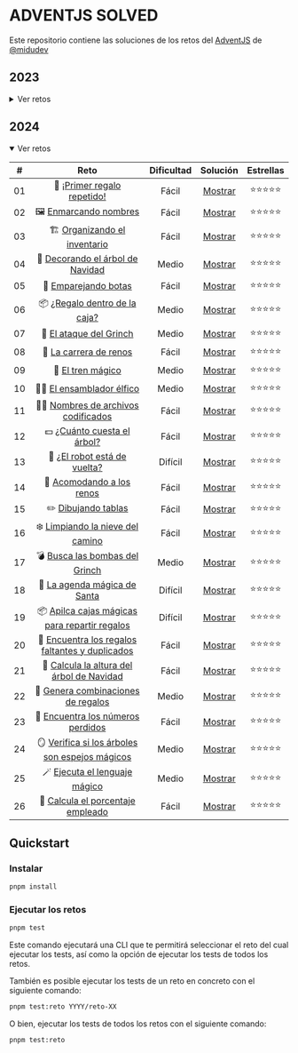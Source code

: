 # ADVENTJS SOLVED

Este repositorio contiene las soluciones de los retos del [AdventJS](https://adventjs.dev) de [@midudev](https://twitter.com/midudev)

## 2023

<details>

<summary>Ver retos</summary>

|  #  |                             Reto                             | Dificultad |              Solución               | Puntiación |
| :-: | :----------------------------------------------------------: | :--------: | :---------------------------------: | :--------: |
| 01  |    🎁 [¡Primer regalo repetido!](2023/reto-01/README.md)     |   Fácil    | [Mostrar](2023/reto-01/solution.ts) |    260     |
| 02  |  🏭️ [Ponemos en marcha la fábrica](2023/reto-02/README.md)  |   Fácil    | [Mostrar](2023/reto-02/solution.ts) |    280     |
| 03  |        😏 [El elfo travieso](2023/reto-03/README.md)         |   Fácil    | [Mostrar](2023/reto-03/solution.ts) |    260     |
| 04  | 😵‍💫 [Dale la vuelta a los paréntesis](2023/reto-04/README.md) |   Medio    | [Mostrar](2023/reto-04/solution.ts) |    280     |
| 05  |     🛷 [El CyberTruck de Santa](2023/reto-05/README.md)      |   Medio    | [Mostrar](2023/reto-05/solution.ts) |    160     |
| 06  |       🦌 [Los renos a prueba](2023/reto-06/README.md)        |   Fácil    | [Mostrar](2023/reto-06/solution.ts) |    290     |
| 07  |        📦️ [Las cajas en 3D](2023/reto-07/README.md)         |   Fácil    | [Mostrar](2023/reto-07/solution.ts) |    290     |
| 08  |      🏬 [Ordenando el almacén](2023/reto-08/README.md)       |   Medio    | [Mostrar](2023/reto-08/solution.ts) |    270     |
| 09  |        🚦 [Alterna las luces](2023/reto-09/README.md)        |   Fácil    | [Mostrar](2023/reto-09/solution.ts) |    370     |
| 10  | 🎄 [Crea tu propio árbol de navidad](2023/reto-10/README.md) |   Fácil    | [Mostrar](2023/reto-10/solution.ts) |    170     |
| 11  |      📖 [Los elfos estudiosos](2023/reto-11/README.md)       |   Medio    | [Mostrar](2023/reto-11/solution.ts) |    130     |
| 12  |      📷 [¿Es una copia válida?](2023/reto-12/README.md)      |   Medio    | [Mostrar](2023/reto-12/solution.ts) |    180     |
| 13  |      ⌚️ [Calculando el tiempo](2023/reto-13/README.md)       |   Fácil    | [Mostrar](2023/reto-13/solution.ts) |     80     |
| 14  |         🚨 [Evita la alarma](2023/reto-14/README.md)         |   Medio    | [Mostrar](2023/reto-14/solution.ts) |    290     |
| 15  |         ↔️ [Robot autónomo](2023/reto-15/README.md)          |   Medio    | [Mostrar](2023/reto-15/solution.ts) |     25     |
| 16  |      ❌ [Despligue en viernes](2023/reto-16/README.md)       |   Fácil    | [Mostrar](2023/reto-16/solution.ts) |     25     |
| 17  |     🛷 [Optimizando el alquiler](2023/reto-17/README.md)     |   Medio    | [Mostrar](2023/reto-17/solution.ts) |    160     |

</details>

## 2024

<details open>

<summary>Ver retos</summary>

|  #  |                                   Reto                                    | Dificultad |              Solución               | Estrellas  |
| :-: | :-----------------------------------------------------------------------: | :--------: | :---------------------------------: | :--------: |
| 01  |           🎁 [¡Primer regalo repetido!](2024/reto-01/README.md)           |   Fácil    | [Mostrar](2024/reto-01/solution.ts) | ⭐⭐⭐⭐⭐ |
| 02  |              🖼️ [Enmarcando nombres](2024/reto-02/README.md)              |   Fácil    | [Mostrar](2024/reto-02/solution.ts) | ⭐⭐⭐⭐⭐ |
| 03  |          🏗️ [Organizando el inventario](2024/reto-03/README.md)           |   Fácil    | [Mostrar](2024/reto-03/solution.ts) | ⭐⭐⭐⭐⭐ |
| 04  |        🎄 [Decorando el árbol de Navidad](2024/reto-04/README.md)         |   Medio    | [Mostrar](2024/reto-04/solution.ts) | ⭐⭐⭐⭐⭐ |
| 05  |              👞 [Emparejando botas](2024/reto-05/README.md)               |   Fácil    | [Mostrar](2024/reto-05/solution.ts) | ⭐⭐⭐⭐⭐ |
| 06  |         📦️ [¿Regalo dentro de la caja?](2024/reto-06/README.md)          |   Medio    | [Mostrar](2024/reto-06/solution.ts) | ⭐⭐⭐⭐⭐ |
| 07  |             👹 [El ataque del Grinch](2024/reto-07/README.md)             |   Medio    | [Mostrar](2024/reto-07/solution.ts) | ⭐⭐⭐⭐⭐ |
| 08  |             🦌 [La carrera de renos](2024/reto-08/README.md)              |   Fácil    | [Mostrar](2024/reto-08/solution.ts) | ⭐⭐⭐⭐⭐ |
| 09  |                🚂 [El tren mágico](2024/reto-09/README.md)                |   Medio    | [Mostrar](2024/reto-09/solution.ts) | ⭐⭐⭐⭐⭐ |
| 10  |            🧑‍💻 [El ensamblador élfico](2024/reto-10/README.md)             |   Medio    | [Mostrar](2024/reto-10/solution.ts) | ⭐⭐⭐⭐⭐ |
| 11  |       🏴‍☠️ [Nombres de archivos codificados](2024/reto-11/README.md)        |   Fácil    | [Mostrar](2024/reto-11/solution.ts) | ⭐⭐⭐⭐⭐ |
| 12  |           💵 [¿Cuánto cuesta el árbol?](2024/reto-12/README.md)           |   Fácil    | [Mostrar](2024/reto-12/solution.ts) | ⭐⭐⭐⭐⭐ |
| 13  |          🤖 [¿El robot está de vuelta?](2024/reto-13/README.md)           |  Difícil   | [Mostrar](2024/reto-13/solution.ts) | ⭐⭐⭐⭐⭐ |
| 14  |            🦌 [Acomodando a los renos](2024/reto-14/README.md)            |   Fácil    | [Mostrar](2024/reto-14/solution.ts) | ⭐⭐⭐⭐⭐ |
| 15  |               ✏️ [Dibujando tablas](2024/reto-15/README.md)               |   Fácil    | [Mostrar](2024/reto-15/solution.ts) | ⭐⭐⭐⭐⭐ |
| 16  |        ❄️ [Limpiando la nieve del camino](2024/reto-16/README.md)         |   Fácil    | [Mostrar](2024/reto-16/solution.ts) | ⭐⭐⭐⭐⭐ |
| 17  |         💣️ [Busca las bombas del Grinch](2024/reto-17/README.md)         |   Medio    | [Mostrar](2024/reto-17/solution.ts) | ⭐⭐⭐⭐⭐ |
| 18  |          📇 [La agenda mágica de Santa](2024/reto-18/README.md)           |  Difícil   | [Mostrar](2024/reto-18/solution.ts) | ⭐⭐⭐⭐⭐ |
| 19  | 📦️ [Apilca cajas mágicas para repartir regalos](2024/reto-19/README.md)  |  Difícil   | [Mostrar](2024/reto-19/solution.ts) | ⭐⭐⭐⭐⭐ |
| 20  | 🎁 [Encuentra los regalos faltantes y duplicados](2024/reto-20/README.md) |   Fácil    | [Mostrar](2024/reto-20/solution.ts) | ⭐⭐⭐⭐⭐ |
| 21  |    🎄 [Calcula la altura del árbol de Navidad](2024/reto-21/README.md)    |   Fácil    | [Mostrar](2024/reto-21/solution.ts) | ⭐⭐⭐⭐⭐ |
| 22  |       🎁 [Genera combinaciones de regalos](2024/reto-22/README.md)        |   Medio    | [Mostrar](2024/reto-22/solution.ts) | ⭐⭐⭐⭐⭐ |
| 23  |        🔢 [Encuentra los números perdidos](2024/reto-23/README.md)        |   Fácil    | [Mostrar](2024/reto-23/solution.ts) | ⭐⭐⭐⭐⭐ |
| 24  | 🪞 [Verifica si los árboles son espejos mágicos](2024/reto-24/README.md)  |   Medio    | [Mostrar](2024/reto-24/solution.ts) | ⭐⭐⭐⭐⭐ |
| 25  |          🪄 [Ejecuta el lenguaje mágico](2024/reto-25/README.md)          |   Medio    | [Mostrar](2024/reto-25/solution.ts) | ⭐⭐⭐⭐⭐ |
| 26  |        🎯 [Calcula el porcentaje empleado](2024/reto-26/README.md)        |   Fácil    | [Mostrar](2024/reto-26/solution.ts) | ⭐⭐⭐⭐⭐ |

</details>

## Quickstart

### Instalar

```bash
pnpm install
```

### Ejecutar los retos

```bash
pnpm test
```

Este comando ejecutará una CLI que te permitirá seleccionar el reto del cual ejecutar los tests, así como la opción de ejecutar los tests de todos los retos.

También es posible ejecutar los tests de un reto en concreto con el siguiente comando:

```bash
pnpm test:reto YYYY/reto-XX
```

O bien, ejecutar los tests de todos los retos con el siguiente comando:

```bash
pnpm test:reto
```
